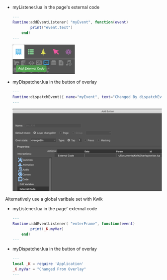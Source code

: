 
* myListener.lua in the page's external code
    ```lua
    ---
    Runtime:addEventListener( "myEvent", function(event)
            print("event.text")
        end)
    ---
    ```

    <img src="./img/event_from_overlay/2020-04-23-10-20-54.png" width="200">

* myDispatcher.lua in the button of overlay

    ```lua
    ---
    Runtime:dispatchEvent({ name="myEvent", text="Changed By dispatchEvent" })
    ---
    ```

    <img src="./img/event_from_overlay/2020-04-23-10-22-15.png" width="600">


Alternatively use a global varibale set with Kwik

* myListener.lua in the page' external code
    ```lua
    ---
    Runtime:addEventListener( "enterFrame", function(event)
            print(_K.myVar)
        end)
    ---
    ```

* myDispatcher.lua in the button of overlay
    ```lua
    ---
    local _K = require 'Application'
    _K.myVar = "Changed From Overlay"
    ---
    ```

